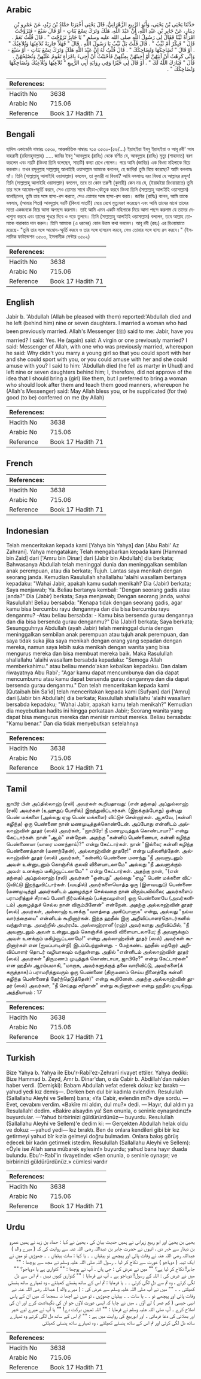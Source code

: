 ## Arabic


<div dir="rtl" lang="ar" style={{fontSize:'larger',backgroundColor:'#f8f9fa',padding:20}}>
حَدَّثَنَا يَحْيَى بْنُ يَحْيَى، وَأَبُو الرَّبِيعِ الزَّهْرَانِيُّ، قَالَ يَحْيَى أَخْبَرَنَا حَمَّادُ بْنُ زَيْدٍ، عَنْ عَمْرِو بْنِ دِينَارٍ، عَنْ جَابِرِ بْنِ عَبْدِ اللَّهِ، أَنَّ عَبْدَ اللَّهِ، هَلَكَ وَتَرَكَ تِسْعَ بَنَاتٍ - أَوْ قَالَ سَبْعَ - فَتَزَوَّجْتُ امْرَأَةً ثَيِّبًا فَقَالَ لِي رَسُولُ اللَّهِ صلى الله عليه وسلم ‏"‏ يَا جَابِرُ تَزَوَّجْتَ ‏"‏ ‏.‏ قَالَ قُلْتُ نَعَمْ ‏.‏ قَالَ ‏"‏ فَبِكْرٌ أَمْ ثَيِّبٌ ‏"‏ ‏.‏ قَالَ قُلْتُ بَلْ ثَيِّبٌ يَا رَسُولَ اللَّهِ ‏.‏ قَالَ ‏"‏ فَهَلاَّ جَارِيَةً تُلاَعِبُهَا وَتُلاَعِبُكَ ‏"‏ ‏.‏ أَوْ قَالَ ‏"‏ تُضَاحِكُهَا وَتُضَاحِكُكَ ‏"‏ ‏.‏ قَالَ قُلْتُ لَهُ إِنَّ عَبْدَ اللَّهِ هَلَكَ وَتَرَكَ تِسْعَ بَنَاتٍ - أَوْ سَبْعَ - وَإِنِّي كَرِهْتُ أَنْ آتِيَهُنَّ أَوْ أَجِيئَهُنَّ بِمِثْلِهِنَّ فَأَحْبَبْتُ أَنْ أَجِيءَ بِامْرَأَةٍ تَقُومُ عَلَيْهِنَّ وَتُصْلِحُهُنَّ ‏.‏ قَالَ ‏"‏ فَبَارَكَ اللَّهُ لَكَ ‏"‏ ‏.‏ أَوْ قَالَ لِي خَيْرًا وَفِي رِوَايَةِ أَبِي الرَّبِيعِ ‏"‏ تُلاَعِبُهَا وَتُلاَعِبُكَ وَتُضَاحِكُهَا وَتُضَاحِكُكَ ‏"‏ ‏.‏
</div>
<div style={{backgroundColor:'#f8f9fa',padding:20, marginBottom: 10}}><table> <thead> <tr> <th>References:</th> <th></th> </tr> </thead> <tbody><tr><td>Hadith No</td><td>3638</td></tr><tr><td>Arabic No</td><td>715.06</td></tr><tr><td>Reference</td><td>Book 17 Hadith 71</td></tr></tbody></table></div>

## Bengali


<div dir="ltr" lang="bn" style={{fontSize:'larger',backgroundColor:'#f8f9fa',padding:20}}>
হাদিস একাডেমি নাম্বারঃ ৩৫৩০, আন্তর্জাতিক নাম্বারঃ ৭১৫ ৩৫৩০-(৫৬/...) ইয়াহইয়া ইবনু ইয়াহইয়া ও আবূ রবী' আয যাহরানী (রহিমাহুমাল্লাহ) ..... জাবির ইবনু 'আবদুল্লাহ (রাযিঃ) থেকে বর্ণিত যে, আবদুল্লাহ (রাযিঃ) মৃত্যু (শাহাদাত) বরণ করলেন এবং নয়টি (কিংবা তিনি বলেছেন, সাতটি) কন্যা রেখে গেলেন। পরে আমি (জাবির) এক বিধবা মহিলাকে বিয়ে করলাম। তখন রসূলুল্লাহ সাল্লাল্লাহু আলাইহি ওয়াসাল্লাম আমাকে বললেন, হে জাবির! তুমি বিয়ে করেছো? আমি বললামঃ হ্যাঁ। তিনি (সাল্লাল্লাহু আলাইহি ওয়াসাল্লাম) বললেন, তা কুমারী না বিধবা? আমি বললামঃ বরং বিধবা হে আল্লাহর রসূল! তিনি (সাল্লাল্লাহু আলাইহি ওয়াসাল্লাম) বললেন, তবে তা কোন তরুণী (কুমারী) কেন নয় যে, (ইয়াহইয়া রিওয়ায়াতে) তুমি তার সঙ্গে আমোদ-স্ফূর্তি করবে, সেও তোমার সাথে ক্রীড়া-কৌতুক করবে কিংবা তিনি (সাল্লাল্লাহু আলাইহি ওয়াসাল্লাম) বলেছিলেন, তুমি তার সঙ্গে হাস্য-রস করতে, সেও তোমার সঙ্গে হাস্য-রস করত। জাবির (রাযিঃ) বলেন, আমি তাকে বললাম, (আমার পিতা) আবদুল্লাহ নয়টি (কিংবা সাতটি) মেয়ে রেখে মৃত্যুবরণ করেছেন এবং আমি তাদের মাঝে তাদের মতো একজনকে নিয়ে আসা অপছন্দ করলাম। তাই আমি এমন একটি মহিলাকে নিয়ে আসা পছন্দ করলাম যে তাদের দেখাশুনা করবে এবং তাদের শুধরে দিবে ও গড়ে তুলবে। তিনি (সাল্লাল্লাহু আলাইহি ওয়াসাল্লাম) বললেন, তবে আল্লাহ তোমাকে বারাকাত দান করুন। তিনি আমাকে (এ ধরনের) কোন উত্তম কথা বললেন। আবূ রবী (রহঃ) এর রিওয়ায়াতে রয়েছে- "তুমি তার সঙ্গে আমোদ-স্ফূর্তি করবে ও তার সঙ্গে হাস্যরস করবে, সেও তোমার সঙ্গে হাস্য রস করবে।" (ইসলামিক ফাউন্ডেশন ৩৫০৩, ইসলামীক সেন্টার ৩৫০২)
</div>
<div style={{backgroundColor:'#f8f9fa',padding:20, marginBottom: 10}}><table> <thead> <tr> <th>References:</th> <th></th> </tr> </thead> <tbody><tr><td>Hadith No</td><td>3638</td></tr><tr><td>Arabic No</td><td>715.06</td></tr><tr><td>Reference</td><td>Book 17 Hadith 71</td></tr></tbody></table></div>

## English


<div dir="ltr" lang="en" style={{fontSize:'larger',backgroundColor:'#f8f9fa',padding:20}}>
Jabir b. 'Abdullah (Allah be pleased with them) reported:'Abdullah died and he left (behind him) nine or seven daughters. I married a woman who had been previously married. Allah's Messenger (ﷺ) said to me: Jabir, have you married? I said: Yes. He (again) said: A virgin or one previously married? I said: Messenger of Allah, with one who was previously married, whereupon he said: Why didn't you marry a young girl so that you could sport with her and she could sport with you, or you could amuse with her and she could amuse with you? I said to him: 'Abdullah died (he fell as martyr in Uhud) and left nine or seven daughters behind him; I, therefore, did not approve of the idea that I should bring a (girl) like them, but I preferred to bring a woman who should look after them and teach them good manners, whereupon he (Allah's Messenger) said: May Allah bless you, or he supplicated (for the) good (to be) conferred on me (by Allah)
</div>
<div style={{backgroundColor:'#f8f9fa',padding:20, marginBottom: 10}}><table> <thead> <tr> <th>References:</th> <th></th> </tr> </thead> <tbody><tr><td>Hadith No</td><td>3638</td></tr><tr><td>Arabic No</td><td>715.06</td></tr><tr><td>Reference</td><td>Book 17 Hadith 71</td></tr></tbody></table></div>

## French


<div dir="ltr" lang="fr" style={{fontSize:'larger',backgroundColor:'#f8f9fa',padding:20}}>

</div>
<div style={{backgroundColor:'#f8f9fa',padding:20, marginBottom: 10}}><table> <thead> <tr> <th>References:</th> <th></th> </tr> </thead> <tbody><tr><td>Hadith No</td><td>3638</td></tr><tr><td>Arabic No</td><td>715.06</td></tr><tr><td>Reference</td><td>Book 17 Hadith 71</td></tr></tbody></table></div>

## Indonesian


<div dir="ltr" lang="id" style={{fontSize:'larger',backgroundColor:'#f8f9fa',padding:20}}>
Telah menceritakan kepada kami [Yahya bin Yahya] dan [Abu Rabi' Az Zahrani]. Yahya mengatakan; Telah mengabarkan kepada kami [Hammad bin Zaid] dari ['Amru bin Dinar] dari [Jabir bin Abdullah] dia berkata; Bahwasanya Abdullah telah meninggal dunia dan meninggalkan sembilan anak perempuan, atau dia berkata; Tujuh. Lantas saya menikah dengan seorang janda. Kemudian Rasulullah shallallahu 'alaihi wasallam bertanya kepadaku: "Wahai Jabir, apakah kamu sudah menikah? Dia (Jabir) berkata; Saya menjawab; Ya. Beliau bertanya kembali: "Dengan seorang gadis atau janda?" Dia (Jabir) berkata; Saya menjawab; Dengan seorang janda, wahai Rasulullah! Beliau bersabda: "Kenapa tidak dengan seorang gadis, agar kamu bisa bercumbu rayu dengannya dan dia bisa bercumbu rayu denganmu? -Atau beliau bersabda: - Kamu bisa bersenda gurau dengannya dan dia bisa bersenda gurau denganmu?" Dia (Jabir) berkata; Saya berkata; Sesungguhnya Abdullah (ayah Jabir) telah meninggal dunia dengan meninggalkan sembilan anak perempuan atau tujuh anak perempuan, dan saya tidak suka jika saya menikah dengan orang yang sepadan dengan mereka, namun saya lebih suka menikah dengan wanita yang bisa mengurus mereka dan bisa membuat mereka baik. Maka Rasulullah shallallahu 'alaihi wasallam bersabda kepadaku: "Semoga Allah memberkahimu." atau beliau mendo'akan kebaikan kepadaku. Dan dalam riwayatnya Abu Rabi'; "Agar kamu dapat mencumbunya dan dia dapat mencumbumu atau kamu dapat bersenda gurau dengannya dan dia dapat bersenda gurau denganmu." Dan telah menceritakan kepada kami [Qutaibah bin Sa'id] telah menceritakan kepada kami [Sufyan] dari ['Amru] dari [Jabir bin Abdullah] dia berkata; Rasulullah shallallahu 'alaihi wasallam bersabda kepadaku; "Wahai Jabir, apakah kamu telah menikah?" Kemudian dia meyebutkan hadits ini hingga perkataan Jabir; Seorang wanita yang dapat bisa mengurus mereka dan menisir rambut mereka. Beliau bersabda: "Kamu benar." Dan dia tidak menyebutkan setelahnya
</div>
<div style={{backgroundColor:'#f8f9fa',padding:20, marginBottom: 10}}><table> <thead> <tr> <th>References:</th> <th></th> </tr> </thead> <tbody><tr><td>Hadith No</td><td>3638</td></tr><tr><td>Arabic No</td><td>715.06</td></tr><tr><td>Reference</td><td>Book 17 Hadith 71</td></tr></tbody></table></div>

## Tamil


<div dir="ltr" lang="ta" style={{fontSize:'larger',backgroundColor:'#f8f9fa',padding:20}}>
ஜாபிர் பின் அப்தில்லாஹ் (ரலி) அவர்கள் கூறியதாவது: (என் தந்தை) அப்துல்லாஹ் (ரலி) அவர்கள் (உஹுதுப் போரில்) இறந்துவிட்டார்கள். (இறக்கும்போது) ஒன்பது பெண் மக்களை (அல்லது ஏழு பெண் மக்களை) விட்டுச் சென்றார்கள். ஆகவே, (கன்னி கழிந்த) ஒரு பெண்ணை நான் மணமுடித்துக்கொண்டேன். அப்போது என்னிடம் அல்லாஹ்வின் தூதர் (ஸல்) அவர்கள், "ஜாபிரே! நீ மணமுடித்துக் கொண்டாயா?" என்று கேட்டார்கள். நான் "ஆம்" என்றேன். அதற்கு "கன்னிப் பெண்ணையா, கன்னி கழிந்த பெண்ணையா (யாரை மணந்தாய்)?" என்று கேட்டார்கள். நான் "இல்லை; கன்னி கழிந்த பெண்ணைத்தான் (மணந்தேன்), அல்லாஹ்வின் தூதரே!" என்று பதிலளித்தேன். அல்லாஹ்வின் தூதர் (ஸல்) அவர்கள், "கன்னிப் பெண்ணை மணந்து "நீ அவளுடனும் அவள் உன்னுடனும் கொஞ்சிக் குலவி விளையாடலாமே" அல்லது "நீ அவளுக்கும் அவள் உனக்கும் மகிழ்வூட்டலாமே" " என்று கேட்டார்கள். அதற்கு நான், "(என் தந்தை) அப்துல்லாஹ் (ரலி) அவர்கள் "ஒன்பது" அல்லது "ஏழு" பெண் மக்களை விட்டுவிட்டு இறந்துவிட்டார்கள். (வயதில்) அவர்களையொத்த ஒரு (இளவயதுப்) பெண்ணை (மணமுடித்து) அவர்களிடம் அழைத்துச் செல்வதை நான் விரும்பவில்லை; அவர்களைப் பராமரித்துச் சீராகப் பேணி நிர்வகிக்கும் (பக்குவமுள்ள) ஒரு பெண்ணையே (அவர்களிடம்) அழைத்துச் செல்ல நான் விரும்பினேன்" என்றேன். அதற்கு அல்லாஹ்வின் தூதர் (ஸல்) அவர்கள், அல்லாஹ் உனக்கு "வளத்தை அளிப்பானாக" என்று, அல்லது "நல்ல வார்த்தையை" என்னிடம் கூறினார்கள். இந்த ஹதீஸ் இரு அறிவிப்பாளர்தொடர்களில் வந்துள்ளது. அவற்றில் அபுர்ரபீஉ அஸ்ஸஹ்ரானீ (ரஹ்) அவர்களது அறிவிப்பில், "நீ அவளுடனும் அவள் உன்னுடனும் கொஞ்சிக் குலவி விளையாடலாமே; நீ அவளுக்கும் அவள் உனக்கும் மகிழ்வூட்டலாமே!" என்று அல்லாஹ்வின் தூதர் (ஸல்) அவர்கள் கூறினார்கள் என (ஐயப்பாடின்றி) இடம்பெற்றுள்ளது. - மேற்கண்ட ஹதீஸ் மற்றோர் அறிவிப்பாளர் தொடர் வழியாகவும் வந்துள்ளது. அதில் "என்னிடம் அல்லாஹ்வின் தூதர் (ஸல்) அவர்கள் "திருமணம் முடித்துக் கொண்டாயா, ஜாபிரே?" என்று கேட்டார்கள்" என ஹதீஸ் ஆரம்பமாகி, "மாறாக, அவர்களுக்குத் தலை வாரிவிட்டு, அவர்களை(க் கருத்தாக)ப் பராமரித்துவரும் ஒரு பெண்ணை (திருமணம் செய்ய நினைத்தே கன்னி கழிந்த பெண்ணைத் தேர்ந்தெடுத்தேன்)" என்று கூறினேன். அதற்கு அல்லாஹ்வின் தூதர் (ஸல்) அவர்கள், "நீ செய்தது சரிதான்" என்று கூறினார்கள் என்று ஹதீஸ் முடிகிறது. அத்தியாயம் : 17
</div>
<div style={{backgroundColor:'#f8f9fa',padding:20, marginBottom: 10}}><table> <thead> <tr> <th>References:</th> <th></th> </tr> </thead> <tbody><tr><td>Hadith No</td><td>3638</td></tr><tr><td>Arabic No</td><td>715.06</td></tr><tr><td>Reference</td><td>Book 17 Hadith 71</td></tr></tbody></table></div>

## Turkish


<div dir="ltr" lang="tr" style={{fontSize:'larger',backgroundColor:'#f8f9fa',padding:20}}>
Bize Yahya b. Yahya ile Ebu'r-Rabî'ez-Zehranî rivayet ettiler. Yahya dediki: Bize Hammad b. Zeyd, Amr b. Dinar'dan, o da Cabir b. Abdillah'dan naklen haber verdi. (Demişki): Babam Abdullah vefat ederek dokuz kız bıraktı —yahud yedi kız demiş—. Derken ben dul bir kadınla evlendim. Resulullah (Sallallahu Aleyhi ve Sellem) bana; «Ya Cabir, evlendin mi?» diye sordu. — Evet, cevabını verdim. «Bakîre mi aldın, dul mu?» dedi. — Hayır, dul aldım ya Resulallah! dedim. «Bakire alsaydın ya! Sen onunla, o seninle oynaşırdınız!» buyurdular. —Yahud birbirinizi güldürürdünüz— buyurdu. Resulullah (Sallallahu Aleyhi ve Sellem)'e dedim ki: — Gerçekten Abdullah helak oldu ve dokuz —yahud yedi— kız bıraktı. Ben de onlara kendileri gibi bir kız getirmeyi yahud bîr kızla gelmeyi doğru bulmadım. Onlara bakış görüş edecek bir kadın getirmek istedim. Resulullah (Sallallahu Aleyhi ve Sellem): «Öyle ise Allah sana mübarek eylesin!» buyurdu; yahud bana hayır duada bulundu. Ebu'r-Rabî'in rivayetinde: «Sen onunla, o seninle oynaşır; ve birbirinizi güldürürdünüz.» cümlesi vardır
</div>
<div style={{backgroundColor:'#f8f9fa',padding:20, marginBottom: 10}}><table> <thead> <tr> <th>References:</th> <th></th> </tr> </thead> <tbody><tr><td>Hadith No</td><td>3638</td></tr><tr><td>Arabic No</td><td>715.06</td></tr><tr><td>Reference</td><td>Book 17 Hadith 71</td></tr></tbody></table></div>

## Urdu


<div dir="rtl" lang="ur" style={{fontSize:'larger',backgroundColor:'#f8f9fa',padding:20}}>
یحییٰ بن یحییٰ اور ابو ربیع زہرانی نے ہمیں حدیث بیان کی ، یحییٰ نے کہا : حماد بن زید نے ہمیں عمرو بن دینار سے خبر دی ، انہوں نے حضرت جابر بن عبداللہ رضی اللہ عنہ سے روایت کی کہ ( میرے والد ) عبداللہ رضی اللہ عنہ نے وفات پائی اور پیچھے نو بیٹیاں ۔ ۔ یا کہا : سات بیٹیاں ۔ ۔ چھوڑیں تو میں نے ایک ثیبہ ( دوہاجو ) عورت سے نکاح کر لیا ۔ رسول اللہ صلی اللہ علیہ وسلم نے مجھ سے پوچھا : "" جابر! نکاح کر لیا ہے؟ "" میں نے عرض کی : جی ہاں ۔ آپ نے پوچھا : "" کنواری ہے یا دوہاجو؟ "" میں نے عرض کی : اللہ کے رسول! دوہاجو ہے ۔ آپ نے فرمایا : "" کنواری کیوں نہیں ، تم اس سے دل لگی کرتے ، وہ تم سے دل لگی کرتی ۔ ۔ یا فرمایا : تم اس کے ساتھ ہنستے کھیلتے ، وہ تمہارے ساتھ ہنستی کھیلتی ۔ ۔ "" میں نے آپ صلی اللہ علیہ وسلم سے عرض کی : ( میرے والد ) عبداللہ رضی اللہ عنہ نے وفات پائی اور پیچھے نو ۔ ۔ یا سات ۔ ۔ بیٹیاں چھوڑیں ، تو میں نے اچھا نہ سمجھا کہ میں ان کے پاس انہی جیسی ( کم عمر ) لے آؤں ۔ میں نے چاہا کہ ایسی عورت لاؤں جو ان کی نگہداشت کرے اور ان کی اصلاح کرے ۔ آپ صلی اللہ علیہ وسلم نے فرمایا : "" اللہ تمہیں برکت دے! "" یا آپ نے میرے لیے خیر اور بھلائی کی دعا فرمائی ۔ اور ابوربیع کی روایت میں ہے : "" تم اس کے ساتھ دل لگی کرتے وہ تمہارے ساتھ دل لگی کرتی اور تم اس کے ساتھ ہنستے کھیلتے ، وہ تمہارے ساتھ ہنستی کھیلتی
</div>
<div style={{backgroundColor:'#f8f9fa',padding:20, marginBottom: 10}}><table> <thead> <tr> <th>References:</th> <th></th> </tr> </thead> <tbody><tr><td>Hadith No</td><td>3638</td></tr><tr><td>Arabic No</td><td>715.06</td></tr><tr><td>Reference</td><td>Book 17 Hadith 71</td></tr></tbody></table></div>